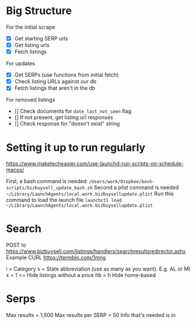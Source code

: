 # Big Structure

For the initial scrape
- [x] Get starting SERP urls
- [x] Get listing urls
- [x] Fetch listings

For updates
- [x] Get SERPs (use functions from initial fetch)
- [x] Check listing URLs against our db
- [x] Fetch listings that aren't in the db

For removed listings
- [] Check documents for ```date_last_not_seen``` flag
- [] If not present, get listing url responses
- [] Check response for "doesn't exist" string 

# Setting it up to run regularly
https://www.maketecheasier.com/use-launchd-run-scripts-on-schedule-macos/

First, a bash command is needed:
```/Users/work/Dropbox/bash-scripts/bizbuysell_update_bash.sh```
Second a plist command is needed
```~/Library/LaunchAgents/local.work.bizbuysellupdate.plist```
Run this command to load the launch file
```launchctl load ~/Library/LaunchAgents/local.work.bizbuysellupdate.plist```


# Search
POST to https://www.bizbuysell.com/listings/handlers/searchresultsredirector.ashx
Example CURL https://termbin.com/1mng

i = Category
s = State abbreviation (use as many as you want).  E.g. AL or MI
x = 1 <= Hide listings without a price
hb = h Hide home-based

# Serps

Max results = 1,500
Max results per SERP = 50
Info that's needed is in     
<script type="application/ld+json" defer>  
with the text: "@type": "SearchResultsPage"

# Listing
3 sections

1) the big JSON
2) header spot (class="span12").  Turn this into a dictionary
    - soup.find(text=re.compile('Asking Price')).parent.parent.parent.parent.parent.text
3) listing details (class="listingProfile_details")
    - soup.find_all("div", class_="listingProfile_details")